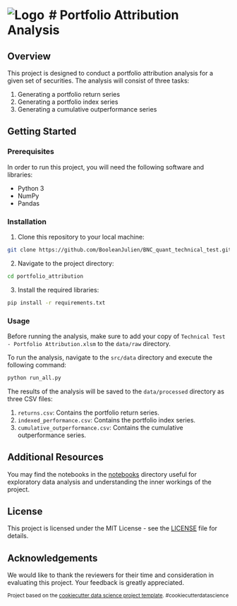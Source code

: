 <img src="data/external/nb_logo.png" alt="Logo" style="float:left; margin-right:10px;" /> # Portfolio Attribution Analysis
==============================

## Overview

This project is designed to conduct a portfolio attribution analysis for a given set of securities. The analysis will consist of three tasks:

1. Generating a portfolio return series
2. Generating a portfolio index series
3. Generating a cumulative outperformance series

## Getting Started

### Prerequisites

In order to run this project, you will need the following software and libraries:

- Python 3
- NumPy
- Pandas

### Installation

1. Clone this repository to your local machine:

```bash
git clone https://github.com/BooleanJulien/BNC_quant_technical_test.git
```
2. Navigate to the project directory:

```bash
cd portfolio_attribution
```
3. Install the required libraries:

```bash
pip install -r requirements.txt
```

### Usage

Before running the analysis, make sure to add your copy of `Technical Test - Portfolio Attribution.xlsm` to the `data/raw` directory.

To run the analysis, navigate to the `src/data` directory and execute the following command:

```bash
python run_all.py
```

The results of the analysis will be saved to the `data/processed` directory as three CSV files:

1. `returns.csv`: Contains the portfolio return series.
2. `indexed_performance.csv`: Contains the portfolio index series.
3. `cumulative_outperformance.csv`: Contains the cumulative outperformance series.

## Additional Resources

You may find the notebooks in the [notebooks](notebooks) directory useful for exploratory data analysis and understanding the inner workings of the project.

## License

This project is licensed under the MIT License - see the [LICENSE](LICENSE) file for details.

## Acknowledgements

We would like to thank the reviewers for their time and consideration in evaluating this project. Your feedback is greatly appreciated.


<p><small>Project based on the <a target="_blank" href="https://drivendata.github.io/cookiecutter-data-science/">cookiecutter data science project template</a>. #cookiecutterdatascience</small></p>
